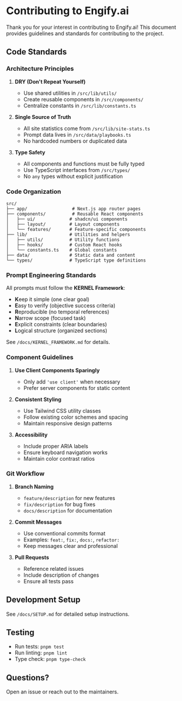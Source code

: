 # Contributing to Engify.ai

Thank you for your interest in contributing to Engify.ai! This document provides guidelines and standards for contributing to the project.

## Code Standards

### Architecture Principles

1. **DRY (Don't Repeat Yourself)**
   - Use shared utilities in `/src/lib/utils/`
   - Create reusable components in `/src/components/`
   - Centralize constants in `/src/lib/constants.ts`

2. **Single Source of Truth**
   - All site statistics come from `/src/lib/site-stats.ts`
   - Prompt data lives in `/src/data/playbooks.ts`
   - No hardcoded numbers or duplicated data

3. **Type Safety**
   - All components and functions must be fully typed
   - Use TypeScript interfaces from `/src/types/`
   - No `any` types without explicit justification

### Code Organization

```
src/
├── app/                 # Next.js app router pages
├── components/          # Reusable React components
│   ├── ui/             # shadcn/ui components
│   ├── layout/         # Layout components
│   └── features/       # Feature-specific components
├── lib/                # Utilities and helpers
│   ├── utils/          # Utility functions
│   ├── hooks/          # Custom React hooks
│   └── constants.ts    # Global constants
├── data/               # Static data and content
└── types/              # TypeScript type definitions
```

### Prompt Engineering Standards

All prompts must follow the **KERNEL Framework**:

- **K**eep it simple (one clear goal)
- **E**asy to verify (objective success criteria)
- **R**eproducible (no temporal references)
- **N**arrow scope (focused task)
- **E**xplicit constraints (clear boundaries)
- **L**ogical structure (organized sections)

See `/docs/KERNEL_FRAMEWORK.md` for details.

### Component Guidelines

1. **Use Client Components Sparingly**
   - Only add `'use client'` when necessary
   - Prefer server components for static content

2. **Consistent Styling**
   - Use Tailwind CSS utility classes
   - Follow existing color schemes and spacing
   - Maintain responsive design patterns

3. **Accessibility**
   - Include proper ARIA labels
   - Ensure keyboard navigation works
   - Maintain color contrast ratios

### Git Workflow

1. **Branch Naming**
   - `feature/description` for new features
   - `fix/description` for bug fixes
   - `docs/description` for documentation

2. **Commit Messages**
   - Use conventional commits format
   - Examples: `feat:`, `fix:`, `docs:`, `refactor:`
   - Keep messages clear and professional

3. **Pull Requests**
   - Reference related issues
   - Include description of changes
   - Ensure all tests pass

## Development Setup

See `/docs/SETUP.md` for detailed setup instructions.

## Testing

- Run tests: `pnpm test`
- Run linting: `pnpm lint`
- Type check: `pnpm type-check`

## Questions?

Open an issue or reach out to the maintainers.
